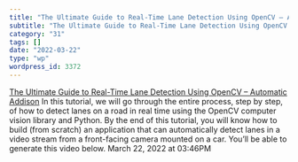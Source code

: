 ```yaml
---
title: "The Ultimate Guide to Real-Time Lane Detection Using OpenCV – Automatic Addison"
subtitle: "The Ultimate Guide to Real-Time Lane Detection Using OpenCV – Automatic Addison"
category: "31"
tags: []
date: "2022-03-22"
type: "wp"
wordpress_id: 3372
---
```

[ The Ultimate Guide to Real-Time Lane Detection Using OpenCV – Automatic Addison](https://automaticaddison.com/the-ultimate-guide-to-real-time-lane-detection-using-opencv/)
 In this tutorial, we will go through the entire process, step by step, of how to detect lanes on a road in real time using the OpenCV computer vision library and Python. By the end of this tutorial, you will know how to build (from scratch) an application that can automatically detect lanes in a video stream from a front-facing camera mounted on a car. You’ll be able to generate this video below.
March 22, 2022 at 03:46PM